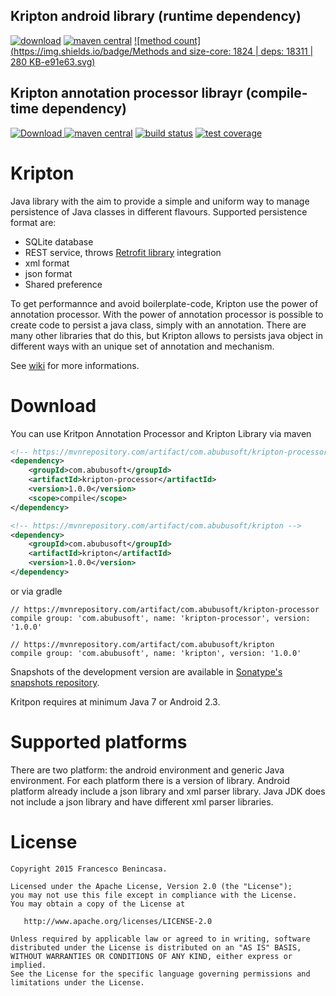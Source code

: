 ## Kripton android library (runtime dependency)
[![download](https://api.bintray.com/packages/xcesco/kripton/kripton-android-library/images/download.svg)](https://bintray.com/xcesco/kripton/kripton-android-library/_latestVersion)
[![maven central](https://maven-badges.herokuapp.com/maven-central/com.abubusoft/kripton/badge.svg)](https://maven-badges.herokuapp.com/maven-central/com.abubusoft/kripton)
[![method count](https://img.shields.io/badge/Methods and size-core: 1824 | deps: 18311 | 280 KB-e91e63.svg)](http://www.methodscount.com/?lib=com.abubusoft%3Akripton-android-library%3A1.2.67)

## Kripton annotation processor librayr (compile-time dependency)
[ ![Download](https://api.bintray.com/packages/xcesco/kripton/kripton-processor/images/download.svg) ](https://bintray.com/xcesco/kripton/kripton-processor/_latestVersion)
[![maven central](https://maven-badges.herokuapp.com/maven-central/com.abubusoft/kripton/badge.svg)](https://maven-badges.herokuapp.com/maven-central/com.abubusoft/kripton)
[![build status](https://img.shields.io/travis/xcesco/kripton.svg?style=flat-square)](https://travis-ci.org/xcesco/kripton)
[![test coverage](https://img.shields.io/codecov/c/github/xcesco/kripton/master.svg?style=flat-square)](https://codecov.io/gh/xcesco/kripton?branch=master)

# Kripton 
Java library with the aim to provide a simple and uniform way to manage persistence of Java classes in different flavours. Supported persistence format are:

* SQLite database
* REST service, throws [Retrofit library](http://square.github.io/retrofit/) integration
* xml format
* json format
* Shared preference

To get performannce and avoid boilerplate-code, Kripton use the power of annotation processor. With the power of annotation processor is possible to create code to persist a java class, simply with an annotation. There are many other libraries that do this, but Kripton allows to persists java object in different ways with an unique set of annotation and mechanism.

See [wiki](https://github.com/xcesco/kripton/wiki) for more informations.


# Download
You can use Kritpon Annotation Processor and Kripton Library via maven

```xml
<!-- https://mvnrepository.com/artifact/com.abubusoft/kripton-processor -->
<dependency>
    <groupId>com.abubusoft</groupId>
    <artifactId>kripton-processor</artifactId>
    <version>1.0.0</version>
    <scope>compile</scope>
</dependency>

<!-- https://mvnrepository.com/artifact/com.abubusoft/kripton -->
<dependency>
    <groupId>com.abubusoft</groupId>
    <artifactId>kripton</artifactId>
    <version>1.0.0</version>
</dependency>
```

or via gradle

```
// https://mvnrepository.com/artifact/com.abubusoft/kripton-processor
compile group: 'com.abubusoft', name: 'kripton-processor', version: '1.0.0'

// https://mvnrepository.com/artifact/com.abubusoft/kripton
compile group: 'com.abubusoft', name: 'kripton', version: '1.0.0'
```

Snapshots of the development version are available in [Sonatype's snapshots repository](https://oss.sonatype.org/content/repositories/snapshots/com/abubusoft/).

Kritpon requires at minimum Java 7 or Android 2.3.


# Supported platforms
There are two platform: the android environment and generic Java environment. For each platform there is a version of library. Android platform already include a json library and xml parser library. Java JDK does not include a json library and have different xml parser libraries.

# License

```
Copyright 2015 Francesco Benincasa.

Licensed under the Apache License, Version 2.0 (the "License");
you may not use this file except in compliance with the License.
You may obtain a copy of the License at

   http://www.apache.org/licenses/LICENSE-2.0

Unless required by applicable law or agreed to in writing, software
distributed under the License is distributed on an "AS IS" BASIS,
WITHOUT WARRANTIES OR CONDITIONS OF ANY KIND, either express or implied.
See the License for the specific language governing permissions and
limitations under the License.
```
